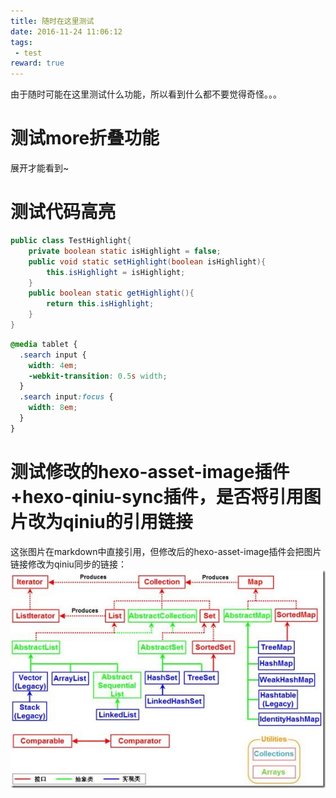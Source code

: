 ```yaml
---
title: 随时在这里测试  
date: 2016-11-24 11:06:12  
tags: 
 - test
reward: true  
---
```


由于随时可能在这里测试什么功能，所以看到什么都不要觉得奇怪。。。
# 测试more折叠功能

<!--more-->

展开才能看到~  
# 测试代码高亮

```java
public class TestHighlight{
	private boolean static isHighlight = false;
	public void static setHighlight(boolean isHighlight){
		this.isHighlight = isHighlight;
	}
	public boolean static getHighlight(){
		return this.isHighlight;
	}
}
```

```css
@media tablet {
  .search input {
    width: 4em;
    -webkit-transition: 0.5s width;
  }
  .search input:focus {
    width: 8em;
  }
}
```

# 测试修改的hexo-asset-image插件+hexo-qiniu-sync插件，是否将引用图片改为qiniu的引用链接
这张图片在markdown中直接引用，但修改后的hexo-asset-image插件会把图片链接修改为qiniu同步的链接：  
![](../../qiniu/static/images/随时在这里测试/collection-framework.png)  

